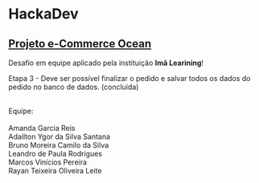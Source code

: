 # HackaDev

## [Projeto e-Commerce Ocean](https://ocean-moda-praia.netlify.app/)

Desafio em equipe aplicado pela instituição <b>Imã Learining</b>!

Etapa 3 - Deve ser possível finalizar o pedido e salvar todos os dados do pedido no banco de dados.</b> (concluída) <br />

<br />
Equipe: <br /><br />
          Amanda Garcia Reis <br />
          Adailton Ygor da Silva Santana <br />
          Bruno Moreira Camilo da Silva <br />
          Leandro de Paula Rodrigues <br />
          Marcos Vinícios Pereira <br />
          Rayan Teixeira Oliveira Leite <br />
